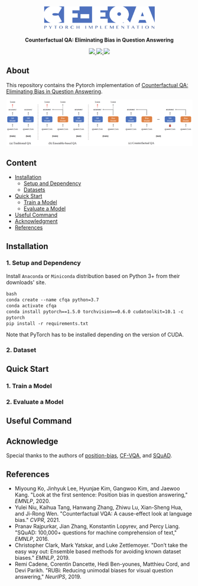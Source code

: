 <br />
<p align="center">
  <img src="img/cf-eqa-logo.png" alt="logo" width="300" height="65">

  <p align="center">
  <strong>Counterfactual QA: Eliminating Bias in Question Answering</strong>
  </p>
</p>

<p align="center">
  <a href="https://github.com/ldkong1205/cf-eqa/blob/main/paper/CE7455__Project_Final.pdf">
    <img src="https://img.shields.io/badge/Paper-%F0%9F%93%83-blue">
  </a>
  <a href="https://github.com/ldkong1205/cf-eqa/blob/main/paper/slides.pdf">
    <img src="https://img.shields.io/badge/Slides-%F0%9F%8E%AC-green">
  </a>
  <a href="">
    <img src="https://img.shields.io/badge/%E4%B8%AD%E8%AF%91%E7%89%88-%F0%9F%90%BC-red">
  </a>
</p>

## About
This repository contains the Pytorch implementation of <a href="https://github.com/ldkong1205/cf-eqa/blob/main/paper/CE7455__Project_Final.pdf">Counterfactual QA: Eliminating Bias in Question Answering</a>.

<img src="https://github.com/ldkong1205/cf-eqa/blob/main/img/cf-eqa.png">

## Content

* [Installation](#installation)
    * [Setup and Dependency](#1-setup-and-dependencies)
    * [Datasets](#2-download-datasets)
* [Quick Start](#quick-start)
    * [Train a Model](#train-a-model)
    * [Evaluate a Model](#evaluate-a-model)
* [Useful Command](#useful-commands)
* [Acknowledgment](#acknowledgment)
* [References](#acknowledgment)

## Installation

### 1. Setup and Dependency

Install `Anaconda` or `Miniconda` distribution based on Python 3+ from their downloads' site.

```
bash
conda create --name cfqa python=3.7
conda activate cfqa
conda install pytorch==1.5.0 torchvision==0.6.0 cudatoolkit=10.1 -c pytorch
pip install -r requirements.txt
```

Note that PyTorch has to be installed depending on the version of CUDA.

### 2. Dataset


## Quick Start

### 1. Train a Model

### 2. Evaluate a Model


## Useful Command

## Acknowledge

Special thanks to the authors of [position-bias][1], [CF-VQA][2], and [SQuAD][3].


## References

* Miyoung Ko, Jinhyuk Lee, Hyunjae Kim, Gangwoo Kim, and Jaewoo Kang. "Look at the first sentence: Position bias in question answering," *EMNLP*, 2020.
* Yulei Niu, Kaihua Tang, Hanwang Zhang, Zhiwu Lu, Xian-Sheng Hua, and Ji-Rong Wen. "Counterfactual VQA: A cause-effect look at language bias." *CVPR*, 2021.
* Pranav Rajpurkar, Jian Zhang, Konstantin Lopyrev, and Percy Liang. "SQuAD: 100,000+ questions for machine comprehension of text," *EMNLP*, 2016.
* Christopher Clark, Mark Yatskar, and Luke Zettlemoyer. "Don’t take the easy way out: Ensemble based methods for avoiding known dataset biases." *EMNLP*, 2019.
* Remi Cadene, Corentin Dancette, Hedi Ben-younes, Matthieu Cord, and Devi Parikh. "RUBi: Reducing unimodal biases for visual question answering," *NeurIPS*, 2019.


[1]: https://github.com/dmis-lab/position-bias
[2]: https://github.com/yuleiniu/cfvqa
[3]: https://rajpurkar.github.io/SQuAD-explorer/
